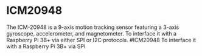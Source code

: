 # ICM20948
The ICM-20948 is a 9-axis motion tracking sensor featuring a 3-axis gyroscope, accelerometer, and magnetometer. To interface it with a Raspberry Pi 3B+ via either SPI or I2C protocols.
#ICM20948  To interface it with a Raspberry Pi 3B+ via SPI
